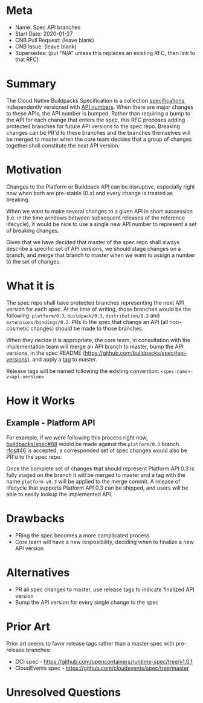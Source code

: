 # Meta
[meta]: #meta
- Name: Spec API branches
- Start Date: 2020-01-27
- CNB Pull Request: (leave blank)
- CNB Issue: (leave blank)
- Supersedes: (put "N/A" unless this replaces an existing RFC, then link to that RFC)

# Summary
[summary]: #summary

The Cloud Native Buildpacks Specification is a collection [specifications](https://github.com/buildpacks/spec#sections), independently versioned with [API numbers](https://github.com/buildpacks/spec#api-versions). When there are major changes to these APIs, the API number is bumped. Rather than requiring a bump to the API for each change that enters the spec, this RFC proposes adding protected branches for future API versions to the spec repo. Breaking changes can be PR'd to these branches and the branches themselves will be merged to master when the core team decides that a group of changes together shall constitute the next API version.

# Motivation
[motivation]: #motivation

Changes to the Platform or Buildpack API can be disruptive, especially right now when both are pre-stable (0.x) and every change is treated as breaking. 

When we want to make several changes to a given API in short succession (i.e. in the time windows between subsequent releases of the reference lifecycle), it would be nice to use a single new API number to represent a set of breaking changes.

Given that we have decided that master of the spec repo shall always describe a specific set of API versions, we should stage changes on a branch, and merge that branch to master when we want to assign a number to the set of changes.

# What it is
[what-it-is]: #what-it-is

The spec repo shall have protected branches representing the next API version for each spec. At the time of writing, those branches would be the following: `platform/0.3`, `buildpack/0.3`, `distribution/0.2` and `extensions/bindings/0.2`. PRs to the spec that change an API (all non-cosmetic changes) should be made to those branches.

When they decide it is appropriate, the core team, in consultation with the implementation team will merge an API branch to master, bump the API versions, in the spec README (https://github.com/buildpacks/spec#api-versions), and apply a [tag](https://github.com/buildpacks/spec/releases) to master.

Release tags will be named following the existing convention: `<spec-name>-v<api-version>`

# How it Works
[how-it-works]: #how-it-works

## Example - Platform API
For example, if we were following this process right now, [buildpacks/spec#68](https://github.com/buildpacks/spec/pull/68) would be made against the `platform/0.3` branch. [rfcs#46](https://github.com/buildpacks/rfcs/pull/46) is accepted, a corresponded set of spec changes would also be PR'd to the spec repo.

Once the complete set of changes that should represent Platform API 0.3 is fully staged on the branch it will be merged to master and a tag with the name `platform-v0.3` will be applied to the merge commit. A release of lifecycle that supports Platform API 0.3 can be shipped, and users will be able to easily lookup the implemented API.

# Drawbacks
[drawbacks]: #drawbacks

* PRing the spec becomes a more complicated process
* Core team will have a new resposibility, deciding when to finalize a new API version

# Alternatives
[alternatives]: #alternatives

- PR all spec changes to master, use release tags to indicate finalized API version
- Bump the API version for every single change to the spec

# Prior Art
[prior-art]: #prior-art

Prior art seems to favor release tags rather than a master spec with pre-release branches:
* OCI spec - https://github.com/opencontainers/runtime-spec/tree/v1.0.1
* CloudEvents spec - https://github.com/cloudevents/spec/tree/master

# Unresolved Questions
[unresolved-questions]: #unresolved-questions
